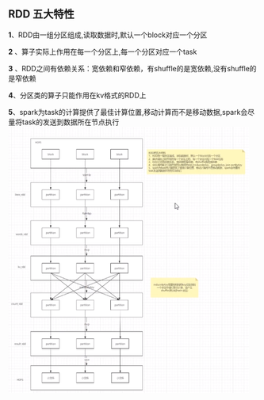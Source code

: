 ## RDD 五大特性
**1**、RDD由一组分区组成,读取数据时,默认一个block对应一个分区

**2** 、算子实际上作用在每一个分区上,每一个分区对应一个task

**3** 、RDD之间有依赖关系：宽依赖和窄依赖，有shuffle的是宽依赖,没有shuffle的是窄依赖

**4**、分区类的算子只能作用在kv格式的RDD上

**5**、spark为task的计算提供了最佳计算位置,移动计算而不是移动数据,spark会尽量将task的发送到数据所在节点执行
![alt text](image.png)